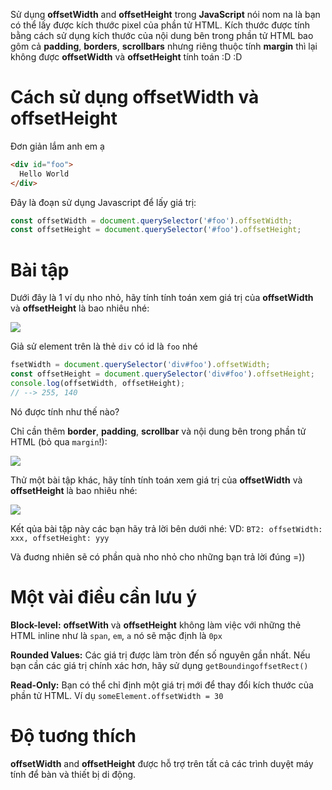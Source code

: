 Sử dụng **offsetWidth** and **offsetHeight** trong **JavaScript** nói nom na là bạn có thể lấy được kích thước pixel của phần tử HTML. Kích thước được tính bằng cách sử dụng kích thước của nội dung bên trong phần tử HTML bao gôm cả **padding**, **borders**, **scrollbars** nhưng riêng thuộc tính **margin** thì lại không được  **offsetWidth** và **offsetHeight** tính toán :D :D


# Cách sử dụng offsetWidth và offsetHeight
Đơn giản lắm anh em ạ
```html
<div id="foo">
  Hello World
</div>
```

Đây là đoạn sử dụng Javascript để lấy giá trị:
```js
const offsetWidth = document.querySelector('#foo').offsetWidth;
const offsetHeight = document.querySelector('#foo').offsetHeight;
```


# Bài tập 

Dưới đây là 1 ví dụ nho nhỏ, hãy tính tính toán xem giá trị của **offsetWidth** và **offsetHeight** là bao nhiêu nhé:

![](https://images.viblo.asia/21875e3f-17ad-4f78-b6e9-ea22bdbe7d08.png)

Giả sử element trên là thẻ `div` có id là `foo` nhé

```js
fsetWidth = document.querySelector('div#foo').offsetWidth;
const offsetHeight = document.querySelector('div#foo').offsetHeight;
console.log(offsetWidth, offsetHeight);
// --> 255, 140
```


Nó được tính như thế nào? 

Chỉ cần thêm **border**, **padding**, **scrollbar** và nội dung bên trong phần tử HTML (bỏ qua `margin`!):

![](https://images.viblo.asia/f6980809-34b0-4c8e-993f-4d18e08388a2.png)

Thử một bài tập khác, hãy tính tính toán xem giá trị của **offsetWidth** và **offsetHeight** là bao nhiêu nhé:

![](https://images.viblo.asia/71badb2c-9c6a-4fe4-875c-a5a4a779ab3b.png)

Kết qủa bài tập này các bạn hãy trả lời bên dưới nhé: VD: `BT2: offsetWidth: xxx, offsetHeight: yyy`

Và đuơng nhiên sẽ có phần quà nho nhỏ cho những bạn trả lời đúng =))


# Một vài điều cần lưu ý

**Block-level:** **offsetWith** và **offsetHeight** không làm việc với những thẻ HTML inline như là `span`, `em`, `a` nó sẽ mặc định là `0px`

**Rounded Values:** Các giá trị được làm tròn đến số nguyên gần nhất. Nếu bạn cần các giá trị chính xác hơn, hãy sử dụng `getBoundingoffsetRect()`

**Read-Only:** Bạn có thể chỉ định một giá trị mới để thay đổi kích thước của phần tử HTML. Ví dụ `someElement.offsetWidth = 30`

#  Độ tuơng thích

**offsetWidth** and **offsetHeight** được hỗ trợ trên tất cả các trình duyệt máy tính để bàn và thiết bị di động.